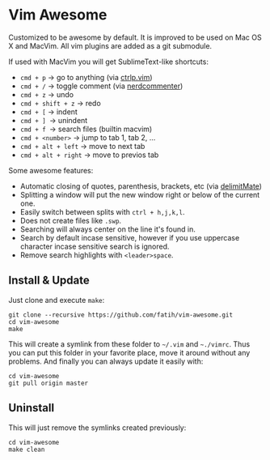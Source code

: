 # Vim Awesome

Customized to be awesome by default. It is improved to be used on Mac OS X and
MacVim. All vim plugins are added as a git submodule.

If used with MacVim you will get SublimeText-like shortcuts:

* `cmd + p` -> go to anything (via [ctrlp.vim](https://github.com/kien/ctrlp.vim))
* `cmd + /` -> toggle comment (via [nerdcommenter](https://github.com/scrooloose/nerdcommenter))
* `cmd + z` -> undo
* `cmd + shift + z` -> redo
* `cmd + [` -> indent 
* `cmd + ] `-> unindent
* `cmd + f `-> search files (builtin macvim)
* `cmd + <number>` -> jump to tab 1, tab 2, ...
* `cmd + alt + left` -> move to next tab
* `cmd + alt + right` -> move to previos tab

Some awesome features:

* Automatic closing of quotes, parenthesis, brackets, etc (via [delimitMate](https://github.com/Raimondi/delimitMate))
* Splitting a window will put the new window right or below of the current one.
* Easily switch between splits with `ctrl + h,j,k,l`.
* Does not create files like `.swp`.
* Searching will always center on the line it's found in.
* Search by default incase sensitive, however if you use uppercase character
  incase sensitive search is ignored.
* Remove search highlights with `<leader>space`.

## Install & Update

Just clone and execute `make`:

    git clone --recursive https://github.com/fatih/vim-awesome.git
    cd vim-awesome
    make

This will create a symlink from these folder to `~/.vim` and `~./vimrc`.
Thus you can put this folder in your favorite place, move it around without any
problems. And finally you can always update it easily with:

    cd vim-awesome
    git pull origin master

## Uninstall

This will just remove the symlinks created previously:

    cd vim-awesome
    make clean
